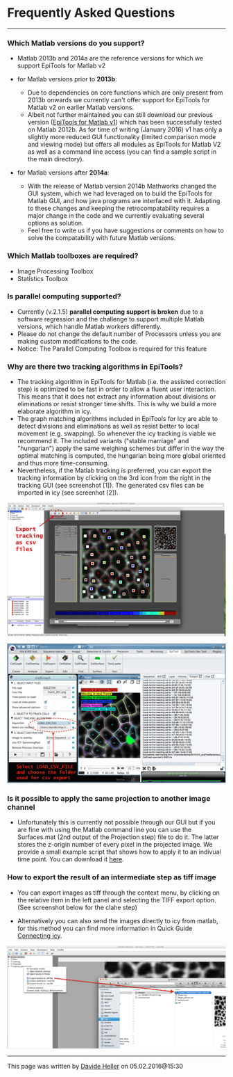 # Frequently Asked Questions
---

### Which Matlab versions do you support?

- Matlab 2013b and 2014a are the reference versions for which we support EpiTools for Matlab v2
- for Matlab versions prior to **2013b**: 
	- Due to dependencies on core functions which are only present from 2013b onwards we currently can't offer support for EpiTools for Matlab v2 on earlier Matlab versions.
	- Albeit not further maintained you can still download our previous version ([EpiTools for Matlab v1](https://github.com/epitools/epitools-misc)) which has been successfully tested on Matlab 2012b. As for time of writing (January 2016) v1 has only a slightly more reduced GUI functionality (limited comparison mode and viewing mode) but offers all modules as EpiTools for Matlab V2 as well as a command line access (you can find a sample script in the main directory).

- for Matlab versions after **2014a**: 
	- With the release of Matlab version 2014b Mathworks changed the GUI system, which we had leveraged on to build the EpiTools for Matlab GUI, and how java programs are interfaced with it. Adapting to these changes and keeping the retrocompatability requires a major change in the code and we currently evaluating several options as solution. 
	- Feel free to write us if you have suggestions or comments on how to solve the compatability with future Matlab versions.


### Which Matlab toolboxes are required?

- Image Processing Toolbox
- Statistics Toolbox

### Is parallel computing supported?

- Currently (v.2.1.5) **parallel computing support is broken** due to a software regression and the challenge to support multiple Matlab versions, which handle Matlab workers differently.
- Please do not change the default number of Processors unless you are making custom modifications to the code.
- Notice: The Parallel Computing Toolbox is required for this feature

### Why are there two tracking algorithms in EpiTools?

- The tracking algorithm in EpiTools for Matlab (i.e. the assisted correction step) is optimized to be fast in order to allow a fluent user interaction. This means that it does not extract any information about divisions or eliminations or resist stronger time shifts. This is why we build a more elaborate algorithm in icy. 
- The graph matching algorithms included in EpiTools for Icy are able to detect divisions and eliminations as well as resist better to local movement (e.g. swapping). So whenever the icy tracking is viable we recommend it. The included variants ("stable marriage" and "hungarian") apply the same weighing schemes but differ in the way the optimal matching is computed, the hungarian being more global oriented and thus more time-consuming.
- Nevertheless, if the Matlab tracking is preferred, you can export the tracking information by clicking on the 3rd icon from the right in the tracking GUI (see screenshot [1]). The generated csv files can be imported in icy (see screenhot [2]).


![Matlab tracking export](../Images/matlab/tracking_export.png)

![Matlab tracking import](../Images/matlab/tracking_import.png)

### Is it possible to apply the same projection to another image channel

- Unfortunately this is currently not possible through our GUI but if you are fine with using the Matlab command line you can use the Surfaces.mat (2nd output of the Projection step) file to do it. The latter stores the z-origin number of every pixel in the projected image. We provide a small example script that shows how to apply it to an indivual time point. You can download it [here](https://github.com/epitools/epitools-misc).

### How to export the result of an intermediate step as tiff image

- You can export images as tiff through the context menu, by clicking on the relative item in the left panel and selecting the TIFF export option. (See screenshot below for the clahe step)

- Alternatively you can also send the images directly to icy from matlab, for this method you can find more information in Quick Guide [Connecting icy](../Quick_Guide/04_Connecting_icy).


![Matlab tracking export](../Images/matlab/clahe_export.png)

---
This page was written by [Davide Heller](mailto:davide.heller@gmail.com) on 05.02.2016@15:30



<script>
  (function(i,s,o,g,r,a,m){i['GoogleAnalyticsObject']=r;i[r]=i[r]||function(){
  (i[r].q=i[r].q||[]).push(arguments)},i[r].l=1*new Date();a=s.createElement(o),
  m=s.getElementsByTagName(o)[0];a.async=1;a.src=g;m.parentNode.insertBefore(a,m)
  })(window,document,'script','//www.google-analytics.com/analytics.js','ga');

  ga('create', 'UA-55332946-1', 'auto');
  ga('send', 'pageview');

</script>
